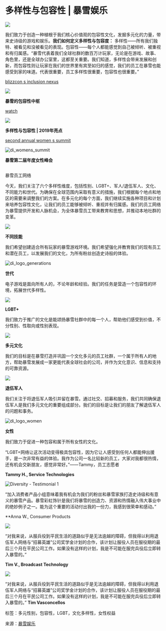 # 多样性与包容性 | 暴雪娱乐

![](https://cdn.phenompeople.com/CareerConnectResources/BLENGLOBAL/images/spacer-1590774511687.png)

我们致力于创造一种植根于我们核心价值观的包容性文化，发掘多元化的力量，带来史诗级的游戏和娱乐。**我们如何定义多样性与包容度：** 多样性——所有我们独特、被看见和没被看见的表现。包容性——每个人都能感觉到自己被倾听、被重视和有归属感。“暴雪代表着我们全球社群的数百万计玩家，无论是在游戏、故事、角色里，还是全球办公室里，这都至关重要。我们知道，多样性会带来发展和创新，而包容性则让玩家在我们的世界里有宾至如归的感觉，我们的员工在暴雪也能感受到家的味道。代表很重要，员工多样性很重要，包容性也很重要。”​​​​​​​

[blizzcon s inclusion nexus](https://news.blizzard.com/en-us/blizzard/22753876/blizzcon-s-inclusion-nexus)

![](https://cdn.phenompeople.com/CareerConnectResources/BLENGLOBAL/images/d_i_inclusion_nexus-1589786810083.jpg)

**暴雪的包容性中枢**

[watch](https://www.youtube.com/watch?v=lEI9OazzZpg)

![](https://cdn.phenompeople.com/CareerConnectResources/BLENGLOBAL/images/d_i_highlights-1589787027409.jpg)

**多样性与包容性 | 2019年亮点**

[second annual women s summit](https://news.blizzard.com/en-us/blizzard/22933416/second-annual-women-s-summit)

![di_womens_summit](https://cdn.phenompeople.com/CareerConnectResources/BLENGLOBAL/images/di_womens_summit-1589786921071.jpg)

**暴雪第二届年度女性峰会**

## 

暴雪员工网络

今天，我们关注了六个多样性维度，包括性别、LGBT+、军人/退伍军人、文化、不同能力和世代。为确保在全球范围内采取有意义的措施，我们根据每个地点和地区的需要来调整我们的方案。在多元化的每个方面，我们继续实施各种项目和计划来培养包容性文化，让我们的员工能够被倾听、重视并有归属感。我们的员工网络为暴雪提供开发和人脉机会，为全体暴雪员工带来教育和思想，并推动本地社群的变革。 

![](https://cdn.phenompeople.com/CareerConnectResources/BLENGLOBAL/images/di_logo_differing_abilities-1589788791043.png)

**不同技能**

我们希望创建适合所有玩家的暴雪游戏环境。我们希望强化并教育我们的现有员工和潜在员工，以发展我们的文化，为所有粉丝创造史诗般的体验。

![di_logo_generations](https://cdn.phenompeople.com/CareerConnectResources/BLENGLOBAL/images/di_logo_generations-1589788767274.png)

**世代**

电子游戏是面向所有人的，不论年龄和经验。我们的任务是营造一个包容性的环境，拓展世代多样性。

![](https://cdn.phenompeople.com/CareerConnectResources/BLENGLOBAL/images/di_logo_lgbt-1589788768771.png)

**LGBT+**

我们致力于推广的文化是能颂扬暴雪社群中的每一个人，帮助他们感受到价值，不分性别、性取向或性别表现。

![](https://cdn.phenompeople.com/CareerConnectResources/BLENGLOBAL/images/di_logo_multicultural-1589788770575.png)

**多元文化**

我们的目标是在暴雪打造并巩固一个文化多元的员工社群，一个属于所有人的地方，帮助暴雪发展成一家更能代表全球社会的公司，并作为文化意识、信息和支持的可靠资源。

![](https://cdn.phenompeople.com/CareerConnectResources/BLENGLOBAL/images/di_logo_veterans-1589788772272.png)

**退伍军人**

我们关注于将退伍军人吸引并留在暴雪。通过社交、招募和服务，我们共同确保退伍军人是我们多元文化的重要组成部分。我们的目标是让我们的朋友了解退伍军人的问题和事务。

![di_logo_women](https://cdn.phenompeople.com/CareerConnectResources/BLENGLOBAL/images/di_logo_women-1590560514281.png)

**女性**

我们致力于促进一种包容和属于所有女性的文化。

“LGBT+网络让这次活动变得极具包容性，因为它让人感受到任何人都能伸出援手，是一次非常有益的体验。我作为公司一名比较新的员工，大家对我都很热情，还有机会交新朋友，感觉非常好。”——Tammy，员工志愿者

**Tammy H., Service Technologies**

![Diversity - Testimonial 1](https://cdn.phenompeople.com/CareerConnectResources/BLENGLOBAL/images/diversity_testimonial1-1592297644717.png)

“加入消费者产品小组意味着我有机会为我们的粉丝和暴雪家族打造史诗级和有意义的暴雪产品。暴雪彩虹饰针是我们将暴雪的创造力、资源和热情融入伟大事业中的绝妙例子之一。能为这个重要的活动付出我的一份力，我感到很荣幸和感动。”

**Anna W., Consumer Products​​​​​​​

![](https://cdn.phenompeople.com/CareerConnectResources/BLENGLOBAL/images/diversity_testimonial2-1589526147500.png)

“对我来说，从服兵役到平民生活的道路似乎是无法逾越的障碍，但我得以利用退伍军人网络与“招募英雄”公司奖学金计划的合作，该计划让服役人员在服役期的最后三个月在平民公司工作。如果没有这样的计划，我是不可能在服完兵役后立即转入暴雪的。”

**Tim V., Broadcast Technology**

![](https://cdn.phenompeople.com/CareerConnectResources/BLENGLOBAL/images/diversity_testimonial3-1592377872606.png)

“对我来说，从服兵役到平民生活的道路似乎是无法逾越的障碍，但我得以利用退伍军人网络与“招募英雄”公司奖学金计划的合作，该计划让服役人员在服役期的最后三个月在平民公司工作。如果没有这样的计划，我是不可能在服完兵役后立即转入暴雪的。” **Tim Vasconcellos**

标签：多元性别，包容性，LGBT，文化多样性，女性权益

来源：[暴雪娱乐](https://careers.blizzard.com/cn/zh/diversity-inclusion)